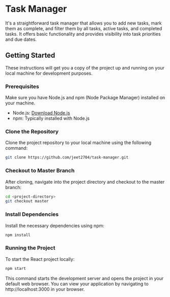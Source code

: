 # Task Manager

It's a straightforward task manager that allows you to add new tasks, mark them as complete, and filter them by all tasks, active tasks, and completed tasks. It offers basic functionality and provides visibility into task priorities and due dates.

## Getting Started

These instructions will get you a copy of the project up and running on your local machine for development purposes.

### Prerequisites

Make sure you have Node.js and npm (Node Package Manager) installed on your machine.

- Node.js: [Download Node.js](https://nodejs.org/)
- npm: Typically installed with Node.js

### Clone the Repository

Clone the project repository to your local machine using the following command:

```bash
git clone https://github.com/jeet2704/task-manager.git
```

### Checkout to Master Branch

After cloning, navigate into the project directory and checkout to the master branch:

```bash
cd <project-directory>
git checkout master
```

### Install Dependencies

Install the necessary dependencies using npm:

```bash
npm install
```

### Running the Project

To start the React project locally:

```bash
npm start
```

This command starts the development server and opens the project in your default web browser. You can view your application by navigating to http://localhost:3000 in your browser.
